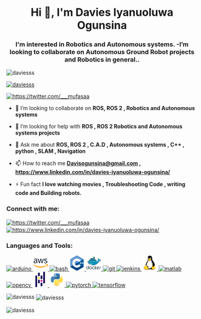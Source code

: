 <h1 align="center">Hi 👋, I'm Davies Iyanuoluwa Ogunsina</h1>
<h3 align="center">I'm interested in Robotics and Autonomous systems. -I’m looking to collaborate on Autonomous Ground Robot projects and Robotics in general..</h3>

<p align="left"> <img src="https://komarev.com/ghpvc/?username=daviesss&label=Profile%20views&color=0e75b6&style=flat" alt="daviesss" /> </p>

<p align="left"> <a href="https://github.com/ryo-ma/github-profile-trophy"><img src="https://github-profile-trophy.vercel.app/?username=daviesss" alt="daviesss" /></a> </p>

<p align="left"> <a href="https://twitter.com/https://twitter.com/___mufasaa" target="blank"><img src="https://img.shields.io/twitter/follow/https://twitter.com/___mufasaa?logo=twitter&style=for-the-badge" alt="https://twitter.com/___mufasaa" /></a> </p>

- 👯 I’m looking to collaborate on **ROS, ROS 2 , Robotics and Autonomous systems**

- 🤝 I’m looking for help with **ROS , ROS 2 Robotics and Autonomous systems projects**

- 💬 Ask me about **ROS, ROS 2 , C.A.D , Autonomous systems , C++ , python , SLAM , Navigation**

- 📫 How to reach me **Davisogunsina@gmail.com , https://www.linkedin.com/in/davies-iyanuoluwa-ogunsina/**

- ⚡ Fun fact **I love watching movies , Troubleshooting Code , writing code and Building robots.**

<h3 align="left">Connect with me:</h3>
<p align="left">
<a href="https://twitter.com/https://twitter.com/___mufasaa" target="blank"><img align="center" src="https://raw.githubusercontent.com/rahuldkjain/github-profile-readme-generator/master/src/images/icons/Social/twitter.svg" alt="https://twitter.com/___mufasaa" height="30" width="40" /></a>
<a href="https://linkedin.com/in/https://www.linkedin.com/in/davies-iyanuoluwa-ogunsina/" target="blank"><img align="center" src="https://raw.githubusercontent.com/rahuldkjain/github-profile-readme-generator/master/src/images/icons/Social/linked-in-alt.svg" alt="https://www.linkedin.com/in/davies-iyanuoluwa-ogunsina/" height="30" width="40" /></a>
</p>

<h3 align="left">Languages and Tools:</h3>
<p align="left"> <a href="https://www.arduino.cc/" target="_blank" rel="noreferrer"> <img src="https://cdn.worldvectorlogo.com/logos/arduino-1.svg" alt="arduino" width="40" height="40"/> </a> <a href="https://aws.amazon.com" target="_blank" rel="noreferrer"> <img src="https://raw.githubusercontent.com/devicons/devicon/master/icons/amazonwebservices/amazonwebservices-original-wordmark.svg" alt="aws" width="40" height="40"/> </a> <a href="https://www.gnu.org/software/bash/" target="_blank" rel="noreferrer"> <img src="https://www.vectorlogo.zone/logos/gnu_bash/gnu_bash-icon.svg" alt="bash" width="40" height="40"/> </a> <a href="https://www.w3schools.com/cpp/" target="_blank" rel="noreferrer"> <img src="https://raw.githubusercontent.com/devicons/devicon/master/icons/cplusplus/cplusplus-original.svg" alt="cplusplus" width="40" height="40"/> </a> <a href="https://www.docker.com/" target="_blank" rel="noreferrer"> <img src="https://raw.githubusercontent.com/devicons/devicon/master/icons/docker/docker-original-wordmark.svg" alt="docker" width="40" height="40"/> </a> <a href="https://git-scm.com/" target="_blank" rel="noreferrer"> <img src="https://www.vectorlogo.zone/logos/git-scm/git-scm-icon.svg" alt="git" width="40" height="40"/> </a> <a href="https://www.jenkins.io" target="_blank" rel="noreferrer"> <img src="https://www.vectorlogo.zone/logos/jenkins/jenkins-icon.svg" alt="jenkins" width="40" height="40"/> </a> <a href="https://www.linux.org/" target="_blank" rel="noreferrer"> <img src="https://raw.githubusercontent.com/devicons/devicon/master/icons/linux/linux-original.svg" alt="linux" width="40" height="40"/> </a> <a href="https://www.mathworks.com/" target="_blank" rel="noreferrer"> <img src="https://upload.wikimedia.org/wikipedia/commons/2/21/Matlab_Logo.png" alt="matlab" width="40" height="40"/> </a> <a href="https://opencv.org/" target="_blank" rel="noreferrer"> <img src="https://www.vectorlogo.zone/logos/opencv/opencv-icon.svg" alt="opencv" width="40" height="40"/> </a> <a href="https://pandas.pydata.org/" target="_blank" rel="noreferrer"> <img src="https://raw.githubusercontent.com/devicons/devicon/2ae2a900d2f041da66e950e4d48052658d850630/icons/pandas/pandas-original.svg" alt="pandas" width="40" height="40"/> </a> <a href="https://www.python.org" target="_blank" rel="noreferrer"> <img src="https://raw.githubusercontent.com/devicons/devicon/master/icons/python/python-original.svg" alt="python" width="40" height="40"/> </a> <a href="https://pytorch.org/" target="_blank" rel="noreferrer"> <img src="https://www.vectorlogo.zone/logos/pytorch/pytorch-icon.svg" alt="pytorch" width="40" height="40"/> </a> <a href="https://www.tensorflow.org" target="_blank" rel="noreferrer"> <img src="https://www.vectorlogo.zone/logos/tensorflow/tensorflow-icon.svg" alt="tensorflow" width="40" height="40"/> </a> </p>

<p><img align="left" src="https://github-readme-stats.vercel.app/api/top-langs?username=daviesss&show_icons=true&locale=en&layout=compact" alt="daviesss" /></p>

<p>&nbsp;<img align="center" src="https://github-readme-stats.vercel.app/api?username=daviesss&show_icons=true&locale=en" alt="daviesss" /></p>

<p><img align="center" src="https://github-readme-streak-stats.herokuapp.com/?user=daviesss&" alt="daviesss" /></p>

